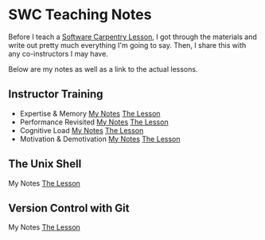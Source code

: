 # SWC Teaching Notes

Before I teach a [Software Carpentry Lesson](http://software-carpentry.org/lessons/), I got through the materials and write out pretty much everything I'm going to say. Then, I share this with any co-instructors I may have. 

Below are my notes as well as a link to the actual lessons.

## Instructor Training 
- Expertise & Memory [My Notes](ExpertiseMemory.md)   [The Lesson](http://swcarpentry.github.io/instructor-training/07-memory/)
- Performance Revisited [My Notes](PerformanceRevisited.md)   [The Lesson](http://swcarpentry.github.io/instructor-training/09-performance/)
- Cognitive Load [My Notes](CognitiveLoad.md)   [The Lesson](http://swcarpentry.github.io/instructor-training/10-load/)
- Motivation & Demotivation [My Notes](Motivation.md)   [The Lesson](http://swcarpentry.github.io/instructor-training/18-motivation/)

## The Unix Shell
My Notes [The Lesson](http://swcarpentry.github.io/shell-novice/)

## Version Control with Git
My Notes  [The Lesson](http://swcarpentry.github.io/git-novice/)
